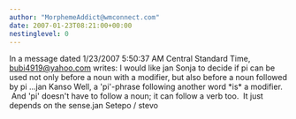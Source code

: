 ```yaml
---
author: "MorphemeAddict@wmconnect.com"
date: 2007-01-23T08:21:00+00:00
nestinglevel: 0
---
```

In a message dated 1/23/2007 5:50:37 AM Central Standard Time, [bubi4919@yahoo.com](mailto://bubi4919@yahoo.com) writes:
I would like jan Sonja to decide if pi can be used not only before a noun with a modifier, but also before a noun followed by pi ...jan Kanso Well, a 'pi'-phrase following another word \*is\* a modifier.  And 'pi' doesn't have to follow a noun; it can follow a verb too.  It just depends on the sense.jan Setepo / stevo